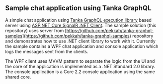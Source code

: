 ## Sample chat application using Tanka GraphQL 

A simple chat application using [Tanka GraphQL execution library](https://github.com/pekkah/tanka-graphql) based server using [ASP.NET Core SignalR .NET Client](https://docs.microsoft.com/en-us/aspnet/core/signalr/dotnet-client?view=aspnetcore-2.2). The sample solution (this repository) uses server from [https://github.com/pekkah/tanka-graphql-samples](https://github.com/pekkah/tanka-graphql-samples) repository and demonstrates how to use .NET client library to work with it. Currently the sample contains a WPF chat application and console application which logs the messages sent from the clients.   

The WPF client uses MVVM pattern to separate the logic from the UI and the core of the application is implemented as a .NET Standard 2.0 library. The console application is a Core 2.2 console application using the same shared core.  
